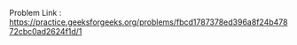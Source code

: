 Problem Link : https://practice.geeksforgeeks.org/problems/fbcd1787378ed396a8f24b47872cbc0ad2624f1d/1
